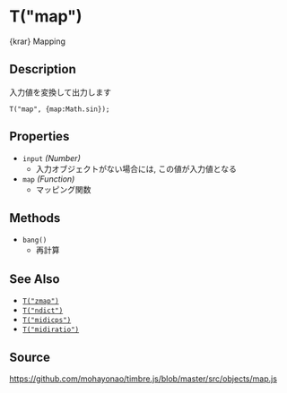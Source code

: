 T("map")
=========
{krar} Mapping

## Description ##
入力値を変換して出力します

```timbre
T("map", {map:Math.sin});
```

## Properties ##
- `input` _(Number)_
  - 入力オブジェクトがない場合には, この値が入力値となる
- `map` _(Function)_
  - マッピング関数
  
## Methods ##
- `bang()`
  - 再計算

## See Also ##
- [`T("zmap")`](./zmap.html)
- [`T("ndict")`](./ndict.html)
- [`T("midicps")`](./midicps.html)
- [`T("midiratio")`](./midiratio.html)

## Source ##
https://github.com/mohayonao/timbre.js/blob/master/src/objects/map.js
